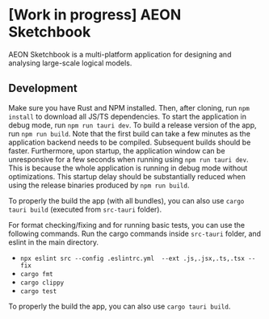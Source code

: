 # [Work in progress] AEON Sketchbook

AEON Sketchbook is a multi-platform application for designing and analysing large-scale logical models.

## Development

Make sure you have Rust and NPM installed. Then, after cloning, run `npm install` to download all JS/TS dependencies. To start the application in debug mode, run `npm run tauri dev`. To build a release version of the app, run `npm run build`. Note that the first build can take a few minutes as the application backend needs to be compiled. Subsequent builds should be faster. Furthermore, upon startup, the application window can be unresponsive for a few seconds when running using `npm run tauri dev`. This is because the whole application is running in debug mode without optimizations. This startup delay should be substantially reduced when using the release binaries produced by `npm run build`.

To properly the build the app (with all bundles), you can also use `cargo tauri build` (executed from `src-tauri` folder).

For format checking/fixing and for running basic tests, you can use the following commands.
Run the cargo commands inside `src-tauri` folder, and eslint in the main directory.
- `npx eslint src --config .eslintrc.yml  --ext .js,.jsx,.ts,.tsx --fix`
- `cargo fmt`
- `cargo clippy`
- `cargo test`

To properly the build the app, you can also use `cargo tauri build`.
